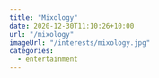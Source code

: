 ```yaml
---
title: "Mixology"
date: 2020-12-30T11:10:26+10:00
url: "/mixology"
imageUrl: "/interests/mixology.jpg"
categories:
  - entertainment
---
```

